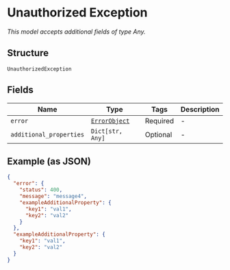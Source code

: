 
# Unauthorized Exception

*This model accepts additional fields of type Any.*

## Structure

`UnauthorizedException`

## Fields

| Name | Type | Tags | Description |
|  --- | --- | --- | --- |
| `error` | [`ErrorObject`](../../doc/models/error-object.md) | Required | - |
| `additional_properties` | `Dict[str, Any]` | Optional | - |

## Example (as JSON)

```json
{
  "error": {
    "status": 400,
    "message": "message4",
    "exampleAdditionalProperty": {
      "key1": "val1",
      "key2": "val2"
    }
  },
  "exampleAdditionalProperty": {
    "key1": "val1",
    "key2": "val2"
  }
}
```


